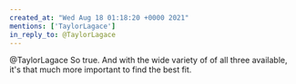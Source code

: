 ```yaml
---
created_at: "Wed Aug 18 01:18:20 +0000 2021"
mentions: ['TaylorLagace']
in_reply_to: @TaylorLagace
---
```


@TaylorLagace So true. And with the wide variety of  of all three available, it's that much more important to find the best fit.